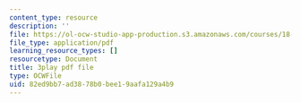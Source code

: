 ```yaml
---
content_type: resource
description: ''
file: https://ol-ocw-studio-app-production.s3.amazonaws.com/courses/18-01sc-single-variable-calculus-fall-2010/82ed9bb7ad3878b0bee19aafa129a4b9_-CsEPYeSBsg.pdf
file_type: application/pdf
learning_resource_types: []
resourcetype: Document
title: 3play pdf file
type: OCWFile
uid: 82ed9bb7-ad38-78b0-bee1-9aafa129a4b9
---
```

